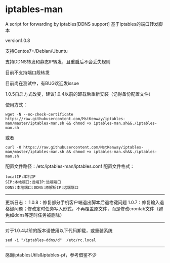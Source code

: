 # iptables-man
A script for forwarding by iptables[DDNS support]
基于iptables的端口转发脚本

version1.0.8

支持Centos7+/Debian/Ubuntu

支持DDNS转发和静态IP转发，且重启后不会丢失规则

目前不支持端口段转发

目前尚在测试中，有BUG欢迎发issue

1.0.5自启方式改变，建议1.0.4以前的卸载后重新安装（记得备份配置文件）

使用方式：

```
wget -N --no-check-certificate https://raw.githubusercontent.com/MstKenway/iptables-man/master/iptables-man.sh && chmod +x iptables-man.sh&&./iptables-man.sh 
```
或者
```
curl -O https://raw.githubusercontent.com/MstKenway/iptables-man/master/iptables-man.sh && chmod +x iptables-man.sh&&./iptables-man.sh 
```

配置文件路径：/etc/iptables-man/iptables.conf
配置文件格式：
```
localIP:本机IP
SIP:本地端口:远端IP:远端端口
DDNS:本地端口:DDNS:原解析IP:远端端口
```

---
更新日志：
1.0.8：修复部分手机客户端退出脚本后退格键问题
1.0.7：修复输入退格键问题；修改定时任务写入形式，不再覆盖原文件，而是修改crontab文件（避免如ddns等定时任务被删除）



---

对于1.0.4以前的版本请使用以下代码卸载，或重装系统
```
sed -i "/iptables-ddns/d"  /etc/rc.local
```


---

感谢iptablesUtils&iptables-pf，参考借鉴不少
